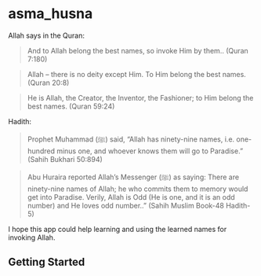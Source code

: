 # asma_husna

Allah says in the Quran:

>And to Allah belong the best names, so invoke Him by them.. (Quran 7:180)

>Allah – there is no deity except Him. To Him belong the best names. (Quran 20:8)

>He is Allah, the Creator, the Inventor, the Fashioner; to Him belong the best names. (Quran 59:24)

Hadith:<br>
> Prophet Muhammad (ﷺ) said, “Allah has ninety-nine names, i.e. one-hundred minus one, and whoever knows them will go to Paradise.” (Sahih Bukhari 50:894)

> Abu Huraira reported Allah’s Messenger (ﷺ) as saying: There are ninety-nine names of Allah; he who commits them to memory would get into Paradise. Verily, Allah is Odd (He is one, and it is an odd number) and He loves odd number..” (Sahih Muslim Book-48 Hadith-5)

I hope this app could help learning and using the learned names for invoking Allah. 

## Getting Started
